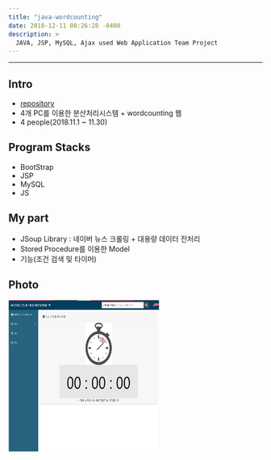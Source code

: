 ```yaml
---
title: "java-wordcounting"
date: 2018-12-11 08:26:28 -0400
description: >
  JAVA, JSP, MySQL, Ajax used Web Application Team Project
---
```

---

## Intro
- [repository]
- 4개 PC를 이용한 분산처리시스템 + wordcounting 웹
- 4 people(2018.11.1 ~ 11.30)

## Program Stacks
- BootStrap
- JSP
- MySQL
- JS

## My part
- JSoup Library : 네이버 뉴스 크롤링 + 대용량 데이터 전처리
- Stored Procedure를 이용한 Model
- 기능(조건 검색 및 타이머)

## Photo
<img src="/assets/images/3.JPG" alt="drawing" width="300" height="300"/>

[repository]: https://github.com/blackjayH/java-wordcounting
